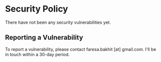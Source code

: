 # Security Policy

There have not been any security vulnerabilities yet.

## Reporting a Vulnerability

To report a vulnerability, please contact faresa.bakhit [at] gmail.com. I'll be in touch within a 30-day period.
